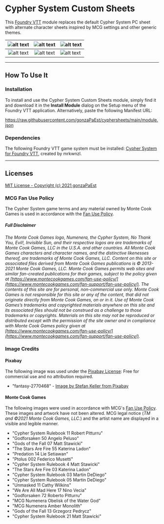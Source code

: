 # Cypher System Custom Sheets

This [Foundry VTT](https://foundryvtt.com/) module replaces the default Cypher System PC sheet with alternate character sheets inspired by MCG settings and other generic themes.

| ![alt text](https://raw.githubusercontent.com/gonzaPaEst/cyphersheets/main/styles/images/config-dialog/sheet-previews/NumeneraMonolith.jpeg "Numenera Amber Monolith") |   ![alt text](https://raw.githubusercontent.com/gonzaPaEst/cyphersheets/main/styles/images/config-dialog/sheet-previews/ClaimSkySuperheroes.jpeg "Claim the Sky Superheroes")    | ![alt text](https://raw.githubusercontent.com/gonzaPaEst/cyphersheets/main/styles/images/config-dialog/sheet-previews/GodforsakenArcher.jpeg "Godforsaken Dark Archer") |
| :--------------------------------------------------------------------------------------------------------------------------------------------------------------------: | :------------------------------------------------------------------------------------------------------------------------------------------------------------------------------: | ----------------------------------------------------------------------------------------------------------------------------------------------------------------------- |
|     ![alt text](https://raw.githubusercontent.com/gonzaPaEst/cyphersheets/main/styles/images/config-dialog/sheet-previews/GofFDragon.jpeg "GotF Soulrest Dragon")      | ![alt text](https://raw.githubusercontent.com/gonzaPaEst/cyphersheets/main/styles/images/config-dialog/sheet-previews/StarsAreFireStarfighter.jpeg "Stars Are Fire Starfighter") | ![alt text](https://raw.githubusercontent.com/gonzaPaEst/cyphersheets/main/styles/images/config-dialog/sheet-previews/StayAliveSurrounded.jpeg "Stay Alive Surrounded") |

---

## How To Use It

### Installation

To install and use the Cypher System Custom Sheets module, simply find it and download it in the **Install Module** dialog on the Setup menu of the Foundry VTT application. Alternatively, paste the following Manifest URL:

https://raw.githubusercontent.com/gonzaPaEst/cyphersheets/main/module.json

### Dependencies

The following Foundry VTT game system must be installed: [Cypher System for Foundry VTT](https://github.com/mrkwnzl/cyphersystem-foundryvtt), created by mrkwnzl.

---

## Licenses

[MIT License - Copyright (c) 2021 gonzaPaEst](https://raw.githubusercontent.com/gonzaPaEst/cyphersheets/main/LICENSE)

### MCG Fan Use Policy

The Cypher System game terms and any material owned by Monte Cook Games is used in accordance with the [Fan Use Policy](https://www.montecookgames.com/fan-support/fan-use-policy/).

##### Full Disclaimer

_The Monte Cook Games logo, Numenera, the Cypher System, No Thank You, Evil!, Invisible Sun, and their respective logos are are trademarks of Monte Cook Games, LLC in the U.S.A. and other countries. All Monte Cook Games characters and character names, and the distinctive likenesses thereof, are trademarks of Monte Cook Games, LLC. Content on this site or associated files derived from Monte Cook Games publications is © 2013-2021 Monte Cook Games, LLC. Monte Cook Games permits web sites and similar fan-created publications for their games, subject to the policy given at [https://www.montecookgames.com/fan-use-policy/](https://www.montecookgames.com/fan-support/fan-use-policy/). The contents of this site are for personal, non-commercial use only. Monte Cook Games is not responsible for this site or any of the content, that did not originate directly from Monte Cook Games, on or in it. Use of Monte Cook Games’s trademarks and copyrighted materials anywhere on this site and its associated files should not be construed as a challenge to those trademarks or copyrights. Materials on this site may not be reproduced or distributed except with the permission of the site owner and in compliance with Monte Cook Games policy given at [https://www.montecookgames.com/fan-use-policy/](https://www.montecookgames.com/fan-support/fan-use-policy/)._

### Image Credits

#### Pixabay

The following image was used under the [Pixabay License](https://pixabay.com/service/license/): Free for commercial use and no attribution required.

- "fantasy-2770468" - [Image by Stefan Keller from Pixabay](https://pixabay.com/photos/fantasy-planet-archer-woman-moon-2770468/)

#### Monte Cook Games

The following images were used in accordance with MCG's [Fan Use Policy](https://www.montecookgames.com/fan-support/fan-use-policy/). These images and artwork have not been altered. MCG legal notice (_TM and ©2021 Monte Cook Games, LLC._) and the artist name are displayed in a visible and legible manner.

- "Cypher System Rulebook 11 Robert Pitturru"
- "Godforsaken 50 Angelo Peluso"
- "Gods of the Fall 07 Matt Stawicki"
- "The Stars Are Fire 55 Katerina Ladon"
- "Predation 14 Lie Setiawan"
- "Ptolus 002 Federico Musetti"
- "Cypher System Rulebook 4 Matt Stawicki"
- "The Stars Are Fire 03 Katerina Ladon"
- "Cypher System Rulebook 03 Martin DeDiego"
- "Cypher System Rulebook 05 Martin DeDiego"
- "Unmasked 11 Cathy Wilkins"
- "We Are All Mad Here 17 Nino Vecia"
- "Godforsaken 72 Roberto Pitturru"
- "MCG Numenera Obelisk of the Water God"
- "MCG Numenera Amber Monolith"
- "Gods of the Fall 13 Grzegorz Pedrycz"
- "Cypher System Rulebook 21 Matt Stawicki"
